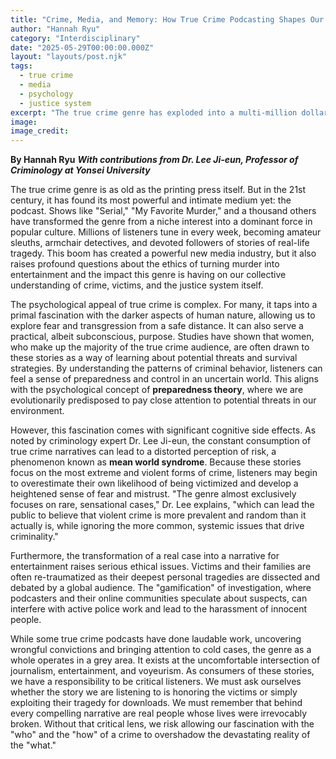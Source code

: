 ```yaml
---
title: "Crime, Media, and Memory: How True Crime Podcasting Shapes Our Perception of Justice"
author: "Hannah Ryu"
category: "Interdisciplinary"
date: "2025-05-29T00:00:00.000Z"
layout: "layouts/post.njk"
tags:
  - true crime
  - media
  - psychology
  - justice system
excerpt: "The true crime genre has exploded into a multi-million dollar podcasting industry with a massive, dedicated following. But what is the psychological and social impact of turning real-life tragedies into popular entertainment? A media and psychology writer investigates."
image: 
image_credit: 
---
```


**By Hannah Ryu**
***With contributions from Dr. Lee Ji-eun, Professor of Criminology at Yonsei University***

The true crime genre is as old as the printing press itself. But in the 21st century, it has found its most powerful and intimate medium yet: the podcast. Shows like "Serial," "My Favorite Murder," and a thousand others have transformed the genre from a niche interest into a dominant force in popular culture. Millions of listeners tune in every week, becoming amateur sleuths, armchair detectives, and devoted followers of stories of real-life tragedy. This boom has created a powerful new media industry, but it also raises profound questions about the ethics of turning murder into entertainment and the impact this genre is having on our collective understanding of crime, victims, and the justice system itself.

The psychological appeal of true crime is complex. For many, it taps into a primal fascination with the darker aspects of human nature, allowing us to explore fear and transgression from a safe distance. It can also serve a practical, albeit subconscious, purpose. Studies have shown that women, who make up the majority of the true crime audience, are often drawn to these stories as a way of learning about potential threats and survival strategies. By understanding the patterns of criminal behavior, listeners can feel a sense of preparedness and control in an uncertain world. This aligns with the psychological concept of **preparedness theory**, where we are evolutionarily predisposed to pay close attention to potential threats in our environment.

However, this fascination comes with significant cognitive side effects. As noted by criminology expert Dr. Lee Ji-eun, the constant consumption of true crime narratives can lead to a distorted perception of risk, a phenomenon known as **mean world syndrome**. Because these stories focus on the most extreme and violent forms of crime, listeners may begin to overestimate their own likelihood of being victimized and develop a heightened sense of fear and mistrust. "The genre almost exclusively focuses on rare, sensational cases," Dr. Lee explains, "which can lead the public to believe that violent crime is more prevalent and random than it actually is, while ignoring the more common, systemic issues that drive criminality."

Furthermore, the transformation of a real case into a narrative for entertainment raises serious ethical issues. Victims and their families are often re-traumatized as their deepest personal tragedies are dissected and debated by a global audience. The "gamification" of investigation, where podcasters and their online communities speculate about suspects, can interfere with active police work and lead to the harassment of innocent people.

While some true crime podcasts have done laudable work, uncovering wrongful convictions and bringing attention to cold cases, the genre as a whole operates in a grey area. It exists at the uncomfortable intersection of journalism, entertainment, and voyeurism. As consumers of these stories, we have a responsibility to be critical listeners. We must ask ourselves whether the story we are listening to is honoring the victims or simply exploiting their tragedy for downloads. We must remember that behind every compelling narrative are real people whose lives were irrevocably broken. Without that critical lens, we risk allowing our fascination with the "who" and the "how" of a crime to overshadow the devastating reality of the "what."
